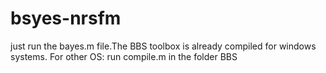 # bsyes-nrsfm
just run the bayes.m file.The BBS toolbox is already compiled for windows systems. For other OS: run compile.m in the folder BBS
